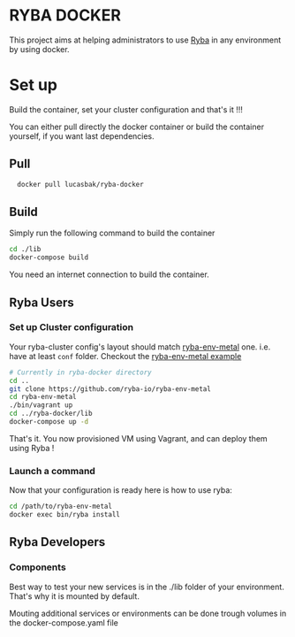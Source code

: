 
# RYBA DOCKER

This project aims at helping administrators to use [Ryba][ryba-site] in any 
environment by using docker.

# Set up

Build the container, set your cluster configuration and that's it !!! 

You can either pull directly the docker container or build the container yourself, if you want last dependencies.

## Pull

```bash
  docker pull lucasbak/ryba-docker
```

## Build

Simply run the following command to build the container

```bash
cd ./lib
docker-compose build
```

You need an internet connection to build the container.

## Ryba Users

### Set up Cluster configuration

Your ryba-cluster  config's layout should match [ryba-env-metal][ryba-env-metal-site] one.
i.e. have at least `conf` folder. Checkout the [ryba-env-metal example][ryba-env-metal-site]

```bash
# Currently in ryba-docker directory
cd ..
git clone https://github.com/ryba-io/ryba-env-metal
cd ryba-env-metal
./bin/vagrant up
cd ../ryba-docker/lib
docker-compose up -d
```

That's it. You now provisioned VM using Vagrant, and can deploy them using Ryba ! 

### Launch a command

Now that your configuration is ready here is how to use ryba:

```bash
cd /path/to/ryba-env-metal
docker exec bin/ryba install
```

## Ryba Developers

### Components

Best way to test your new services is in the ./lib folder of your environment. That's why it is mounted by default.

Mouting additional services or environments can be done trough volumes in the docker-compose.yaml file

[ryba-site]:(https://github.com/ryba-io/ryba)
[ryba-env-metal-site]: (https://github.com/ryba-io/ryba-env-metal)
[ryba-docker-site]: (https://github.com/lucasbak/ryba-docker)
[ryba-docker-site-example]: (https://github.com/lucasbak/ryba-docker/examples)
